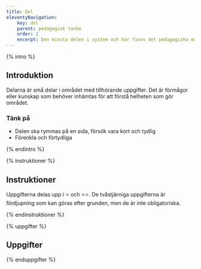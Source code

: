 ```yaml
---
title: Del
eleventyNavigation:
    key: del
    parent: pedagogisk tanke
    order: 2
    excerpt: Den minsta delen i system och här finns det pedagogiska materialet med uppgifter att göra
---
```

{% intro %}

## Introduktion
Delarna är små delar i området med tillhörande uppgifter. Det är förmågor eller kunskap
som behöver inhämtas för att förstå helheten som gör området.

### Tänk på
 - Delen ska rymmas på en sida, försök vara kort och tydlig
 - Förenkla och förtydliga

{% endintro %}

{% instruktioner %}

## Instruktioner

Uppgifterna delas upp i ⭐ och ⭐⭐. De tvåstjärniga uppgifterna är fördjupning
som kan göras efter grunden, men de är inte obligatoriska.

{% endinstruktioner %}

{% uppgifter %}

## Uppgifter

{% enduppgifter %}